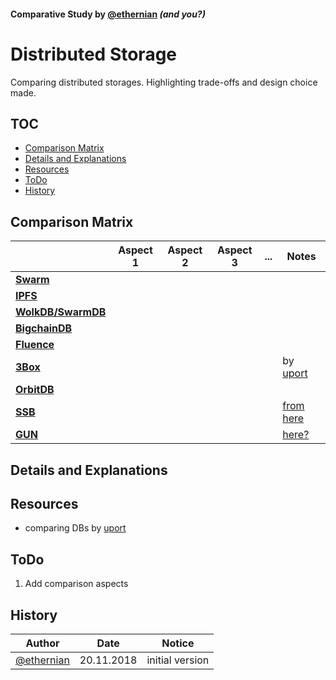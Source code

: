 #### Comparative Study by [@ethernian](https://ethereum-magicians.org/u/ethernian/) *(and you?)*
#  Distributed Storage

Comparing distributed storages.
Highlighting trade-offs and design choice made.  

## TOC
* [Comparison Matrix](#comparison-matrix) 
* [Details and Explanations](#Details-and-Explanations)
* [Resources](#resources)
* [ToDo](#todo)
* [History](#history)

## Comparison Matrix
|                | Aspect 1 | Aspect 2 | Aspect 3 | ... | Notes |  
|----------------|----------|----------|----------|-----|-------|
|**[Swarm](http://swarm-gateways.net/bzz:/theswarm.eth/)**       |          |          |          |     |       |
|**[IPFS](https://ipfs.io)**        |          |          |          |     |       |
|**[WolkDB/SwarmDB](https://github.com/wolkdb/swarmdb/wiki)**      |          |          |          |     |       |
|**[BigchainDB](https://www.bigchaindb.com)**  |          |          |          |     |       |
|**[Fluence](https://fluence.one)**     |          |          |          |     |       |
| **[3Box](https://github.com/uport-project/3box)**       |          |          |          |     |  by [uport](https://github.com/uport-project)     |
| **[OrbitDB](https://github.com/orbitdb/orbit-db)**    |          |          |          |     |      |
| **[SSB](https://github.com/ssbc/ssb-db)**        |          |          |          |     |  [from here](#3box-research)     |
| **[GUN](https://gun.eco)**        |          |          |          |     |  [here?](#3box-research)    |



## Details and Explanations

## Resources
* <a name="3box-research"></a> comparing DBs by [uport](https://github.com/uport-project/3box/issues/351)

## ToDo
1. Add comparison aspects

## History

| Author     | Date | Notice |
|------------|------|--------|
|[@ethernian](https://ethereum-magicians.org/u/ethernian)| 20.11.2018| initial version |     

